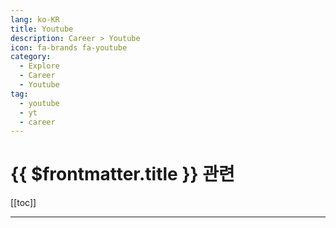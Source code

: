 ```yaml
---
lang: ko-KR
title: Youtube
description: Career > Youtube
icon: fa-brands fa-youtube
category: 
  - Explore
  - Career
  - Youtube
tag: 
  - youtube
  - yt
  - career
---
```


# {{ $frontmatter.title }} 관련

[[toc]]

---

<MyYouTubeItems jsonName="yu-t_coding" /><!-- 티코딩 - 설명할 줄 알아야 아는거라 했음 -->
<MyYouTubeItems jsonName="yu-InternetMadeCoder" /><!-- Internet Made Coder -->
<MyYouTubeItems jsonName="yu-interviewingio" /><!-- interviewing.io -->
<MyYouTubeItems jsonName="yu-devseop" /><!-- 개발알려주는 남자, 데브남 -->
<MyYouTubeItems jsonName="yu-yangdongjun" /><!-- 양동준 Yang DongJun -->
<MyYouTubeItems jsonName="yu-MickeyPedia" /><!-- 미키피디아 -->
<MyYouTubeItems jsonName="yu-eo_studio" /><!-- EO 이오 -->
<MyYouTubeItems jsonName="yu-kennygunderman" /><!-- Kenny Gunderman -->
<MyYouTubeItems jsonName="yu-geminikims" /><!-- 제미니의 개발실무 -->
<MyYouTubeItems jsonName="yu-nang88" /><!-- nang -->
<MyYouTubeItems jsonName="yu-ycombinator" /><!-- Y Combinator -->
<MyYouTubeItems jsonName="yu-devbadak" /><!-- 개발바닥 -->
<MyYouTubeItems jsonName="yu-codingshrimp" /><!-- 코딩새우 -->
<MyYouTubeItems jsonName="yu-user-yu8so2ck1z" /><!-- 코딩알려주는누나 -->
<MyYouTubeItems jsonName="yu-learnwithjason" /><!-- Learn With Jason -->
<MyYouTubeItems jsonName="yu-heuguchon" /><!-- 흑우촌 -->
<MyYouTubeItems jsonName="yu-codemunchies" /><!-- Code Munchies -->
<MyYouTubeItems jsonName="yu-devmentordave" /><!-- Dev Mentor Dave -->
<MyYouTubeItems jsonName="yu-SlowSteadyBrown" /><!-- 브라운 일기장 -->
<MyYouTubeItems jsonName="yu-Codebagel" /><!-- Codebagel -->
<MyYouTubeItems jsonName="yu-MickeyPedia" /><!-- 미키피디아 -->
<MyYouTubeItems jsonName="yu-tryexponent" /><!-- Exponent -->
<MyYouTubeItems jsonName="yu-withmarko" /><!-- Marko -->

<TagLinks />
